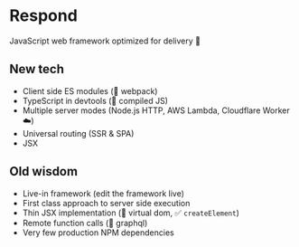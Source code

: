 # Respond

JavaScript web framework optimized for delivery 🚚

## New tech

- Client side ES modules (🚫 webpack)
- TypeScript in devtools (🚫 compiled JS)
- Multiple server modes (Node.js HTTP, AWS Lambda, Cloudflare Worker ☁️)
- Universal routing (SSR & SPA)
- JSX

## Old wisdom

- Live-in framework (edit the framework live)
- First class approach to server side execution
- Thin JSX implementation (🚫 virtual dom, ✅ `createElement`)
- Remote function calls (🚫 graphql)
- Very few production NPM dependencies
